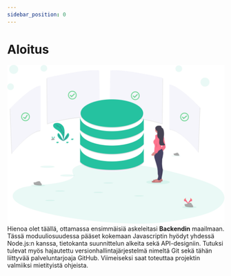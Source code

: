 ```yaml
---
sidebar_position: 0
---
```


# Aloitus
![img](/img/undraw_backend_alku.svg)
Hienoa olet täällä, ottamassa ensimmäisiä askeleitasi **Backendin** maailmaan. Tässä moduuliosuudessa pääset kokemaan Javascriptin hyödyt yhdessä Node.js:n kanssa, tietokanta suunnittelun alkeita sekä API-designiin. Tutuksi tulevat myös hajautettu versionhallintajärjestelmä nimeltä Git sekä tähän liittyvää palveluntarjoaja GitHub. Viimeiseksi saat toteuttaa projektin valmiiksi mietityistä ohjeista. 